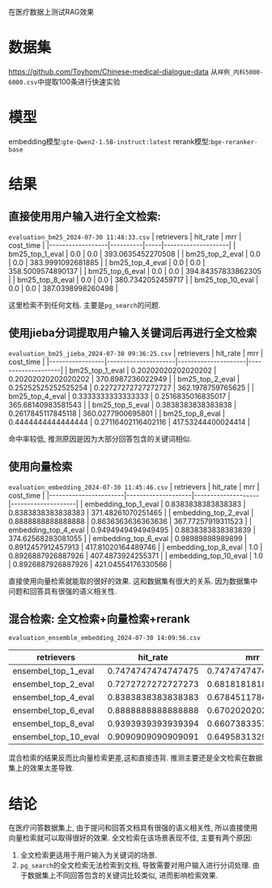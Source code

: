在医疗数据上测试RAG效果
# 数据集
https://github.com/Toyhom/Chinese-medical-dialogue-data
从`样例_内科5000-6000.csv`中提取100条进行快速实验
# 模型
embedding模型:`gte-Qwen2-1.5B-instruct:latest`
rerank模型:`bge-reranker-base`
# 结果
## 直接使用用户输入进行全文检索:
`evaluation_bm25_2024-07-30 11:48:33.csv`
| retrievers       | hit_rate | mrr | cost_time          |
|------------------|----------|-----|--------------------|
| bm25_top_1_eval  | 0.0      | 0.0 | 393.0635452270508  |
| bm25_top_2_eval  | 0.0      | 0.0 | 383.9991092681885  |
| bm25_top_4_eval  | 0.0      | 0.0 | 358.5009574890137  |
| bm25_top_6_eval  | 0.0      | 0.0 | 394.84357833862305 |
| bm25_top_8_eval  | 0.0      | 0.0 | 380.7342052459717  |
| bm25_top_10_eval | 0.0      | 0.0 | 387.0398998260498  |

这里检索不到任何文档. 主要是`pg_search`的问题.
## 使用jieba分词提取用户输入关键词后再进行全文检索
`evaluation_bm25_jieba_2024-07-30 09:36:25.csv`
| retrievers      | hit_rate            | mrr                 | cost_time          |
|-----------------|---------------------|---------------------|--------------------|
| bm25_top_1_eval | 0.20202020202020202 | 0.20202020202020202 | 370.8987236022949  |
| bm25_top_2_eval | 0.25252525252525254 | 0.22727272727272727 | 362.1978759765625  |
| bm25_top_4_eval | 0.3333333333333333  | 0.2516835016835017  | 365.68140983581543 |
| bm25_top_5_eval | 0.3838383838383838  | 0.2617845117845118  | 360.0277900695801  |
| bm25_top_8_eval | 0.4444444444444444  | 0.27116402116402116 | 417.53244400024414 |

命中率较低, 推测原因是因为大部分回答包含的关键词相似.
## 使用向量检索
`evaluation_embedding_2024-07-30 11:45:46.csv`
| retrievers            | hit_rate           | mrr                | cost_time          |
|-----------------------|--------------------|--------------------|--------------------|
| embedding_top_1_eval  | 0.8383838383838383 | 0.8383838383838383 | 371.48261070251465 |
| embedding_top_2_eval  | 0.8888888888888888 | 0.8636363636363636 | 367.77257919311523 |
| embedding_top_4_eval  | 0.9494949494949495 | 0.8838383838383839 | 374.62568283081055 |
| embedding_top_6_eval  | 0.98989898989899   | 0.8912457912457913 | 417.81020164489746 |
| embedding_top_8_eval  | 1.0                | 0.8926887926887926 | 407.4873924255371  |
| embedding_top_10_eval | 1.0                | 0.8926887926887926 | 421.04554176330566 |

直接使用向量检索就能取的很好的效果. 这和数据集有很大的关系. 因为数据集中问题和回答具有很强的语义相关性.

## 混合检索: 全文检索+向量检索+rerank
`evaluation_ensemble_embedding_2024-07-30 14:09:56.csv`

| retrievers           | hit_rate           | mrr                | cost_time          |
|----------------------|--------------------|--------------------|--------------------|
| ensembel_top_1_eval  | 0.7474747474747475 | 0.7474747474747475 | 11393.540620803833 |
| ensembel_top_2_eval  | 0.7272727272727273 | 0.6818181818181818 | 12934.354782104492 |
| ensembel_top_4_eval  | 0.8383838383838383 | 0.6784511784511783 | 17545.891523361206 |
| ensembel_top_6_eval  | 0.8888888888888888 | 0.6702020202020201 | 19292.78326034546  |
| ensembel_top_8_eval  | 0.9393939393939394 | 0.6607383357383357 | 21426.180839538574 |
| ensembel_top_10_eval | 0.9090909090909091 | 0.6495831329164662 | 24088.55938911438  |

混合检索的结果反而比向量检索更差,这和直接违背. 推测主要还是全文检索在数据集上的效果太差导致.

# 结论
在医疗问答数据集上, 由于提问和回答文档具有很强的语义相关性, 所以直接使用向量检索就可以取得很好的效果.
全文检索在该场景表现不佳, 主要有两个原因:
1. 全文检索更适用于用户输入为关键词的场景.
2. `pg_search`的全文检索无法检索到文档, 导致需要对用户输入进行分词处理. 由于数据集上不同回答包含的关键词比较类似, 进而影响检索效果.